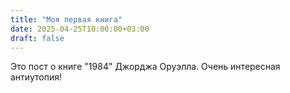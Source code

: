 ```yaml
---
title: "Моя первая книга"
date: 2025-04-25T10:00:00+03:00
draft: false
---
```

Это пост о книге "1984" Джорджа Оруэлла. Очень интересная антиутопия!